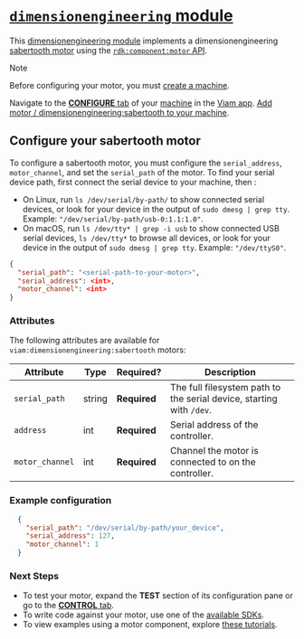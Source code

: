 # [`dimensionengineering` module](https://github.com/viam-modules/dimensionengineering)

This [dimensionengineering module](https://app.viam.com/module/viam/dimensionengineering) implements a dimensionengineering [sabertooth motor](https://www.active-robots.com/sabertooth-dual-5a-motor-driver.html?gad_source=1&gbraid=0AAAAAqSVQxV5lEXhnzCszz755bu4HbB_v&gclid=CjwKCAiAxKy5BhBbEiwAYiW--ycKzcP6fsVvoBrPQN0WM6p-T-tDBxYlkgXRtaYqTeXO21dLbPqsnhoCoikQAvD_BwE) using the [`rdk:component:motor` API](https://docs.viam.com/appendix/apis/components/motor/).

> [!NOTE]
> Before configuring your motor, you must [create a machine](https://docs.viam.com/cloud/machines/#add-a-new-machine).

Navigate to the [**CONFIGURE** tab](https://docs.viam.com/configure/) of your [machine](https://docs.viam.com/fleet/machines/) in the [Viam app](https://app.viam.com/).
[Add motor / dimensionengineering:sabertooth to your machine](https://docs.viam.com/configure/#components).

## Configure your sabertooth motor

To configure a sabertooth motor, you must configure the `serial_address`, `motor_channel`, and set the `serial_path` of the motor. To find your serial device path, first connect the serial device to your machine, then :

- On Linux, run `ls /dev/serial/by-path/` to show connected serial devices, or look for your device in the output of `sudo dmesg | grep tty`. Example: `"/dev/serial/by-path/usb-0:1.1:1.0"`.
- On macOS, run `ls /dev/tty* | grep -i usb` to show connected USB serial devices, `ls /dev/tty*` to browse all devices, or look for your device in the output of `sudo dmesg | grep tty`. Example: `"/dev/ttyS0"`.

```json
{
  "serial_path": "<serial-path-to-your-motor>",
  "serial_address": <int>,
  "motor_channel": <int>
}
```

### Attributes

The following attributes are available for `viam:dimensionengineering:sabertooth` motors:

| Attribute | Type | Required? | Description |
| --------- | ---- | --------- | ----------  |
| `serial_path` | string | **Required** | The full filesystem path to the serial device, starting with `/dev`. |
| `address` | int | **Required** | Serial address of the controller. |
| `motor_channel` | int | **Required** | Channel the motor is connected to on the controller. |

### Example configuration

```json
  {
    "serial_path": "/dev/serial/by-path/your_device",
    "serial_address": 127,
    "motor_channel": 1
  }
```

### Next Steps

- To test your motor, expand the **TEST** section of its configuration pane or go to the [**CONTROL** tab](https://docs.viam.com/fleet/control/).
- To write code against your motor, use one of the [available SDKs](https://docs.viam.com/sdks/).
- To view examples using a motor component, explore [these tutorials](https://docs.viam.com/tutorials/).
